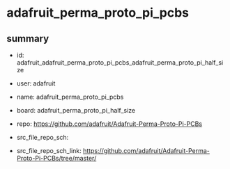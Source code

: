 # adafruit_perma_proto_pi_pcbs
 
## summary 
* id: adafruit_adafruit_perma_proto_pi_pcbs_adafruit_perma_proto_pi_half_size
* user: adafruit
* name: adafruit_perma_proto_pi_pcbs
* board: adafruit_perma_proto_pi_half_size
* repo: https://github.com/adafruit/Adafruit-Perma-Proto-Pi-PCBs



* src_file_repo_sch: 
* src_file_repo_sch_link: https://github.com/adafruit/Adafruit-Perma-Proto-Pi-PCBs/tree/master/






